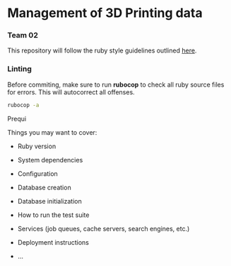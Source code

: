 # Management of 3D Printing data
### Team 02

This repository will follow the ruby style guidelines outlined [here](https://rubystyle.guide/).

### Linting
Before commiting, make sure to run **rubocop** to check all ruby source files for errors. 
This will autocorrect all offenses. 
```bash
rubocop -a
```

Prequi


Things you may want to cover:

* Ruby version

* System dependencies

* Configuration

* Database creation

* Database initialization

* How to run the test suite

* Services (job queues, cache servers, search engines, etc.)

* Deployment instructions

* ...
